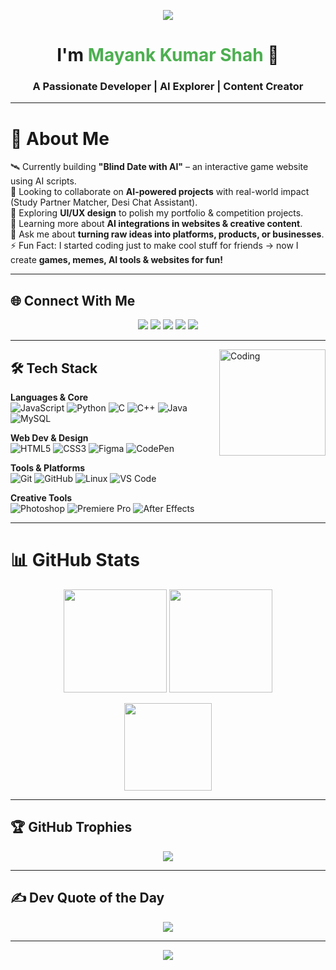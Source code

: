 <p align="center">
  <img src="https://capsule-render.vercel.app/api?type=waving&color=gradient&text=Hello%20World!%20👋&height=100&section=header"/>
</p>

<h1 align="center">I'm <span style="color:#4CAF50">Mayank Kumar Shah</span> 🚀</h1>
<h3 align="center">A Passionate Developer | AI Explorer | Content Creator</h3>

---

# 💫 About Me  
🛰️ Currently building **"Blind Date with AI"** – an interactive game website using AI scripts.  
🤝 Looking to collaborate on **AI-powered projects** with real-world impact (Study Partner Matcher, Desi Chat Assistant).  
🎨 Exploring **UI/UX design** to polish my portfolio & competition projects.  
🌱 Learning more about **AI integrations in websites & creative content**.  
💬 Ask me about **turning raw ideas into platforms, products, or businesses**.  
⚡ Fun Fact: I started coding just to make cool stuff for friends → now I create **games, memes, AI tools & websites for fun!**  

---

## 🌐 Connect With Me
<p align="center">
<a href="https://mayankshahportfolio.netlify.app/"><img src="https://img.shields.io/badge/Portfolio-%2312100E.svg?&style=for-the-badge&logo=vercel&logoColor=white"/></a>
<a href="https://www.linkedin.com/in/mayankkshah"><img src="https://img.shields.io/badge/LinkedIn-%230077B5.svg?&style=for-the-badge&logo=linkedin&logoColor=white"/></a>
<a href="https://www.instagram.com/mayankkshah_/"><img src="https://img.shields.io/badge/Instagram-%23E4405F.svg?&style=for-the-badge&logo=instagram&logoColor=white"/></a>
<a href="https://medium.com/@jimayank2105"><img src="https://img.shields.io/badge/Medium-12100E?style=for-the-badge&logo=medium&logoColor=white"/></a>
<a href="https://x.com/jimayank2105"><img src="https://img.shields.io/badge/Twitter-%231DA1F2.svg?&style=for-the-badge&logo=x&logoColor=white"/></a>
</p>

---

<img align="right" alt="Coding" height="170" src="https://media1.giphy.com/media/VbnUQpnihPSIgIXuZv/giphy.gif"/>

## 🛠️ Tech Stack
<div align="left">
  
**Languages & Core**  
![JavaScript](https://img.shields.io/badge/-JavaScript-F7E018?style=for-the-badge&logo=javascript&logoColor=black) 
![Python](https://img.shields.io/badge/-Python-3776AB?style=for-the-badge&logo=python&logoColor=white) 
![C](https://img.shields.io/badge/-C-A8B9CC?style=for-the-badge&logo=c&logoColor=white) 
![C++](https://img.shields.io/badge/-C++-00599C?style=for-the-badge&logo=cplusplus&logoColor=white) 
![Java](https://img.shields.io/badge/-Java-007396?style=for-the-badge&logo=java&logoColor=white)  
![MySQL](https://img.shields.io/badge/-MySQL-4479A1?style=for-the-badge&logo=mysql&logoColor=white)

**Web Dev & Design**  
![HTML5](https://img.shields.io/badge/-HTML5-E34F26?style=for-the-badge&logo=html5&logoColor=white) 
![CSS3](https://img.shields.io/badge/-CSS3-1572B6?style=for-the-badge&logo=css3&logoColor=white) 
![Figma](https://img.shields.io/badge/-Figma-F24E1E?style=for-the-badge&logo=figma&logoColor=white) 
![CodePen](https://img.shields.io/badge/-CodePen-000000?style=for-the-badge&logo=codepen&logoColor=white)  

**Tools & Platforms**  
![Git](https://img.shields.io/badge/-Git-F05032?style=for-the-badge&logo=git&logoColor=white) 
![GitHub](https://img.shields.io/badge/-GitHub-181717?style=for-the-badge&logo=github&logoColor=white) 
![Linux](https://img.shields.io/badge/-Linux-FCC624?style=for-the-badge&logo=linux&logoColor=black) 
![VS Code](https://img.shields.io/badge/-VS%20Code-007ACC?style=for-the-badge&logo=visualstudiocode&logoColor=white)  

**Creative Tools**  
![Photoshop](https://img.shields.io/badge/-Photoshop-31A8FF?style=for-the-badge&logo=adobephotoshop&logoColor=white) 
![Premiere Pro](https://img.shields.io/badge/-Premiere%20Pro-9999FF?style=for-the-badge&logo=adobepremierepro&logoColor=white) 
![After Effects](https://img.shields.io/badge/-After%20Effects-9999FF?style=for-the-badge&logo=adobeaftereffects&logoColor=white)  

</div>

---

# 📊 GitHub Stats  
<p align="center">
<img src="https://github-readme-stats.vercel.app/api?username=Mayank-cyber-cell&theme=github_dark&show_icons=true&hide_border=true&count_private=true" height="165"/>
<img src="https://nirzak-streak-stats.vercel.app/?user=Mayank-cyber-cell&theme=github_dark&hide_border=true" height="165"/>
</p>

<p align="center">
<img src="https://github-readme-stats.vercel.app/api/top-langs/?username=Mayank-cyber-cell&theme=github_dark&hide_border=true&layout=compact" height="140"/>
</p>

---

## 🏆 GitHub Trophies
<p align="center">
<img src="https://github-profile-trophy.vercel.app/?username=Mayank-cyber-cell&theme=radical&no-frame=true&margin-w=8&row=1&column=6"/>
</p>

---

## ✍️ Dev Quote of the Day
<p align="center">
<img src="https://quotes-github-readme.vercel.app/api?type=horizontal&theme=radical"/>
</p>

---

<p align="center">
  <img src="https://capsule-render.vercel.app/api?type=waving&color=gradient&height=100&section=footer"/>
</p>
